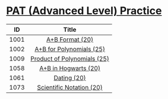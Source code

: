 # [PAT (Advanced Level) Practice](https://pintia.cn/problem-sets/994805342720868352/problems)

| ID | Title |
| :--: | :--: |
| 1001 | [A+B Format (20)](1001)|
| 1002 | [A+B for Polynomials (25)](1002)|
| 1009 | [Product of Polynomials (25)](1009)|
| 1058 | [A+B in Hogwarts (20)](1058)|
| 1061 | [Dating (20)](1061)|
| 1073 | [Scientific Notation (20)](1073)|

